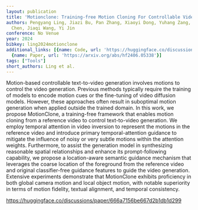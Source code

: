 ```yaml
---
layout: publication
title: 'Motionclone: Training-free Motion Cloning For Controllable Video Generation'
authors: Pengyang Ling, Jiazi Bu, Pan Zhang, Xiaoyi Dong, Yuhang Zang, Tong Wu, Huaian
  Chen, Jiaqi Wang, Yi Jin
conference: No Venue
year: 2024
bibkey: ling2024motionclone
additional_links: [{name: Code, url: 'https://huggingface.co/discussions/paper/666a7156be667d2b1db1d299'},
  {name: Paper, url: 'https://arxiv.org/abs/hf2406.05338'}]
tags: ["Tools"]
short_authors: Ling et al.
---
```

Motion-based controllable text-to-video generation involves motions to control the video generation. Previous methods typically require the training of models to encode motion cues or the fine-tuning of video diffusion models. However, these approaches often result in suboptimal motion generation when applied outside the trained domain. In this work, we propose MotionClone, a training-free framework that enables motion cloning from a reference video to control text-to-video generation. We employ temporal attention in video inversion to represent the motions in the reference video and introduce primary temporal-attention guidance to mitigate the influence of noisy or very subtle motions within the attention weights. Furthermore, to assist the generation model in synthesizing reasonable spatial relationships and enhance its prompt-following capability, we propose a location-aware semantic guidance mechanism that leverages the coarse location of the foreground from the reference video and original classifier-free guidance features to guide the video generation. Extensive experiments demonstrate that MotionClone exhibits proficiency in both global camera motion and local object motion, with notable superiority in terms of motion fidelity, textual alignment, and temporal consistency.

https://huggingface.co/discussions/paper/666a7156be667d2b1db1d299
